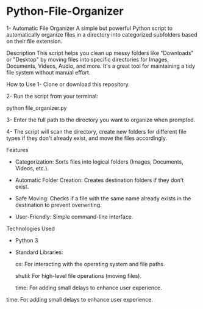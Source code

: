 # Python-File-Organizer
1-  Automatic File Organizer
     A simple but powerful Python script to automatically organize files in a directory into categorized subfolders based on their file extension.

  Description
  This script helps you clean up messy folders like "Downloads" or "Desktop" by moving files into specific directories for Images, Documents, Videos, Audio, and more. It's a great tool for maintaining a tidy        file system without manual effort.

  How to Use
1- Clone or download this repository.

2- Run the script from your terminal:

   python file_organizer.py

3- Enter the full path to the directory you want to organize when prompted.

4- The script will scan the directory, create new folders for different file types if they don't already exist, and move the files accordingly.

Features
* Categorization: Sorts files into logical folders (Images, Documents, Videos, etc.).

* Automatic Folder Creation: Creates destination folders if they don't exist.

* Safe Moving: Checks if a file with the same name already exists in the destination to prevent overwriting.

* User-Friendly: Simple command-line interface.

Technologies Used

* Python 3

* Standard Libraries:
  
  os: For interacting with the operating system and file paths.

  shutil: For high-level file operations (moving files).

  time: For adding small delays to enhance user experience.


time: For adding small delays to enhance user experience.
